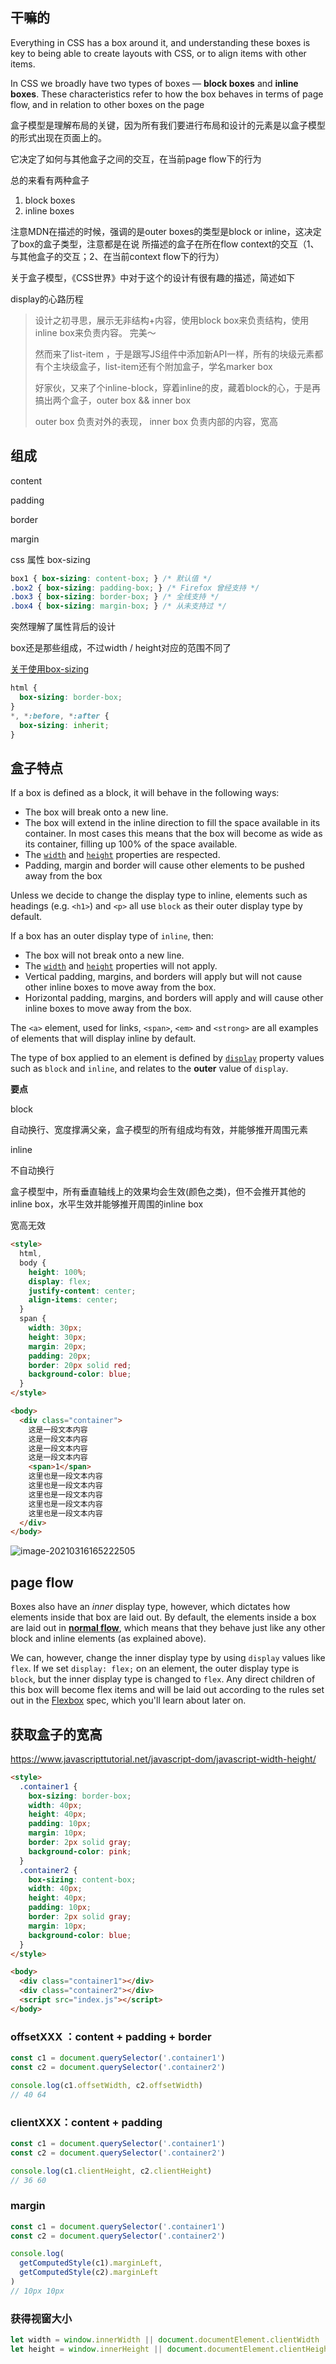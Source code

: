 ## 干嘛的

Everything in CSS has a box around it, and understanding these boxes is key to being able to create layouts with CSS, or to align items with other items.

In CSS we broadly have two types of boxes — **block boxes** and **inline boxes**. These characteristics refer to how the box behaves in terms of page flow, and in relation to other boxes on the page



盒子模型是理解布局的关键，因为所有我们要进行布局和设计的元素是以盒子模型的形式出现在页面上的。

它决定了如何与其他盒子之间的交互，在当前page flow下的行为



总的来看有两种盒子

1. block boxes
2. inline boxes

注意MDN在描述的时候，强调的是outer boxes的类型是block or inline，这决定了box的盒子类型，注意都是在说 所描述的盒子在所在flow context的交互（1、与其他盒子的交互；2、在当前context flow下的行为）



关于盒子模型，《CSS世界》中对于这个的设计有很有趣的描述，简述如下

display的心路历程

> 设计之初寻思，展示无非结构+内容，使用block box来负责结构，使用inline box来负责内容。 完美～
>
> 然而来了list-item ，于是跟写JS组件中添加新API一样，所有的块级元素都有个主块级盒子，list-item还有个附加盒子，学名marker box
>
> 好家伙，又来了个inline-block，穿着inline的皮，藏着block的心，于是再搞出两个盒子，outer box &&  inner box
>
> outer box 负责对外的表现， inner box 负责内部的内容，宽高



## 组成

content

padding

border

margin



css 属性 box-sizing

```css
box1 { box-sizing: content-box; } /* 默认值 */
.box2 { box-sizing: padding-box; } /* Firefox 曾经支持 */
.box3 { box-sizing: border-box; } /* 全线支持 */
.box4 { box-sizing: margin-box; } /* 从未支持过 */ 
```

突然理解了属性背后的设计

box还是那些组成，不过width / height对应的范围不同了



[关于使用box-sizing](https://css-tricks.com/inheriting-box-sizing-probably-slightly-better-best-practice/)

```css
html {
  box-sizing: border-box;
}
*, *:before, *:after {
  box-sizing: inherit;
}
```



## 盒子特点

If a box is defined as a block, it will behave in the following ways:

- The box will break onto a new line.
- The box will extend in the inline direction to fill the space available in its container. In most cases this means that the box will become as wide as its container, filling up 100% of the space available.
- The [`width`](https://developer.mozilla.org/en-US/docs/Web/CSS/width) and [`height`](https://developer.mozilla.org/en-US/docs/Web/CSS/height) properties are respected.
- Padding, margin and border will cause other elements to be pushed away from the box

Unless we decide to change the display type to inline, elements such as headings (e.g. `<h1>`) and `<p>` all use `block` as their outer display type by default.

If a box has an outer display type of `inline`, then:

- The box will not break onto a new line.
- The [`width`](https://developer.mozilla.org/en-US/docs/Web/CSS/width) and [`height`](https://developer.mozilla.org/en-US/docs/Web/CSS/height) properties will not apply.
- Vertical padding, margins, and borders will apply but will not cause other inline boxes to move away from the box.
- Horizontal padding, margins, and borders will apply and will cause other inline boxes to move away from the box.

The `<a>` element, used for links, `<span>`, `<em>` and `<strong>` are all examples of elements that will display inline by default.

The type of box applied to an element is defined by [`display`](https://developer.mozilla.org/en-US/docs/Web/CSS/display) property values such as `block` and `inline`, and relates to the **outer** value of `display`.



**要点**

block

自动换行、宽度撑满父亲，盒子模型的所有组成均有效，并能够推开周围元素

inline

不自动换行

盒子模型中，所有垂直轴线上的效果均会生效(颜色之类)，但不会推开其他的inline box，水平生效并能够推开周围的inline box

宽高无效

```html
<style>
  html,
  body {
    height: 100%;
    display: flex;
    justify-content: center;
    align-items: center;
  }
  span {
    width: 30px;
    height: 30px;
    margin: 20px;
    padding: 20px;
    border: 20px solid red;
    background-color: blue;
  }
</style>

<body>
  <div class="container">
    这是一段文本内容
    这是一段文本内容
    这是一段文本内容
    这是一段文本内容
    <span>1</span>
    这里也是一段文本内容
    这里也是一段文本内容
    这里也是一段文本内容
    这里也是一段文本内容
    这里也是一段文本内容
  </div>
</body>
```

![image-20210316165222505](http://picbed.sedationh.cn/image-20210316165222505.png)

## page flow

Boxes also have an *inner* display type, however, which dictates how elements inside that box are laid out. By default, the elements inside a box are laid out in **[normal flow](https://developer.mozilla.org/en-US/docs/Learn/CSS/CSS_layout/Normal_Flow)**, which means that they behave just like any other block and inline elements (as explained above).

We can, however, change the inner display type by using `display` values like `flex`. If we set `display: flex;` on an element, the outer display type is `block`, but the inner display type is changed to `flex`. Any direct children of this box will become flex items and will be laid out according to the rules set out in the [Flexbox](https://developer.mozilla.org/en-US/docs/Learn/CSS/CSS_layout/Flexbox) spec, which you'll learn about later on.



## 获取盒子的宽高

https://www.javascripttutorial.net/javascript-dom/javascript-width-height/

```html
<style>
  .container1 {
    box-sizing: border-box;
    width: 40px;
    height: 40px;
    padding: 10px;
    margin: 10px;
    border: 2px solid gray;
    background-color: pink;
  }
  .container2 {
    box-sizing: content-box;
    width: 40px;
    height: 40px;
    padding: 10px;
    border: 2px solid gray;
    margin: 10px;
    background-color: blue;
  }
</style>

<body>
  <div class="container1"></div>
  <div class="container2"></div>
  <script src="index.js"></script>
</body>
```

### offsetXXX ：content + padding + border

```js
const c1 = document.querySelector('.container1')
const c2 = document.querySelector('.container2')

console.log(c1.offsetWidth, c2.offsetWidth)
// 40 64
```



### clientXXX：content + padding

```js
const c1 = document.querySelector('.container1')
const c2 = document.querySelector('.container2')

console.log(c1.clientHeight, c2.clientHeight)
// 36 60
```



### margin

```js
const c1 = document.querySelector('.container1')
const c2 = document.querySelector('.container2')

console.log(
  getComputedStyle(c1).marginLeft,
  getComputedStyle(c2).marginLeft
)
// 10px 10px
```



### 获得视窗大小

```js
let width = window.innerWidth || document.documentElement.clientWidth || document.body.clientWidth;
let height = window.innerHeight || document.documentElement.clientHeight || document.body.clientHeight;
```

